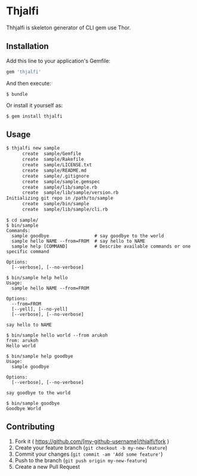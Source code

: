 # Thjalfi

Thhjalfi is skeleton generator of CLI gem use Thor.

## Installation

Add this line to your application's Gemfile:

```ruby
gem 'thjalfi'
```

And then execute:

    $ bundle

Or install it yourself as:

    $ gem install thjalfi

## Usage

```bash
$ thjalfi new sample
      create  sample/Gemfile
      create  sample/Rakefile
      create  sample/LICENSE.txt
      create  sample/README.md
      create  sample/.gitignore
      create  sample/sample.gemspec
      create  sample/lib/sample.rb
      create  sample/lib/sample/version.rb
Initializing git repo in /path/to/sample
      create  sample/bin/sample
      create  sample/lib/sample/cli.rb
```

```
$ cd sample/
$ bin/sample 
Commands:
  sample goodbye                 # say goodbye to the world
  sample hello NAME --from=FROM  # say hello to NAME
  sample help [COMMAND]          # Describe available commands or one specific command

Options:
  [--verbose], [--no-verbose]  
```

```
$ bin/sample help hello
Usage:
  sample hello NAME --from=FROM

Options:
  --from=FROM                  
  [--yell], [--no-yell]        
  [--verbose], [--no-verbose]  

say hello to NAME
```

```
$ bin/sample hello world --from arukoh
from: arukoh
Hello world
```

```
$ bin/sample help goodbye
Usage:
  sample goodbye

Options:
  [--verbose], [--no-verbose]  

say goodbye to the world
```

```
$ bin/sample goodbye
Goodbye World
```

## Contributing

1. Fork it ( https://github.com/[my-github-username]/thjalfi/fork )
2. Create your feature branch (`git checkout -b my-new-feature`)
3. Commit your changes (`git commit -am 'Add some feature'`)
4. Push to the branch (`git push origin my-new-feature`)
5. Create a new Pull Request
